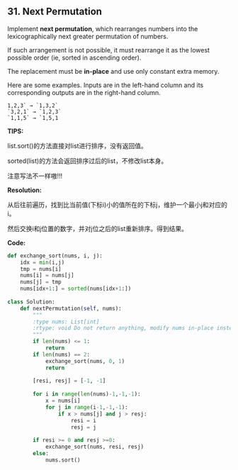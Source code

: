 ## 31. Next Permutation

Implement **next permutation**, which rearranges numbers into the lexicographically next greater permutation of numbers.

If such arrangement is not possible, it must rearrange it as the lowest possible order (ie, sorted in ascending order).

The replacement must be **in-place** and use only constant extra memory.

Here are some examples. Inputs are in the left-hand column and its corresponding outputs are in the right-hand column.

```
1,2,3` → `1,3,2`
`3,2,1` → `1,2,3`
`1,1,5` → `1,5,1
```

**TIPS:**

list.sort()的方法直接对list进行排序，没有返回值。

sorted(list)的方法会返回排序过后的list，不修改list本身。

注意写法不一样嗷!!!



**Resolution:**

从后往前遍历，找到比当前值(下标i)小的值所在的下标j，维护一个最小j和对应的i。

然后交换i和j位置的数字，并对j位之后的list重新排序。得到结果。



**Code:**

```python
def exchange_sort(nums, i, j):
    idx = min(i,j)
    tmp = nums[i]
    nums[i] = nums[j]
    nums[j] = tmp
    nums[idx+1:] = sorted(nums[idx+1:])
    
class Solution:
    def nextPermutation(self, nums):
        """
        :type nums: List[int]
        :rtype: void Do not return anything, modify nums in-place instead.
        """
        if len(nums) <= 1:
            return
        if len(nums) == 2:
            exchange_sort(nums, 0, 1)
            return
        
        [resi, resj] = [-1, -1]
        
        for i in range(len(nums)-1,-1,-1):
            x = nums[i]
            for j in range(i-1,-1,-1):
                if x > nums[j] and j > resj:
                    resi = i
                    resj = j
                    
        if resi >= 0 and resj >=0:            
            exchange_sort(nums, resi, resj)
        else:
            nums.sort()
```

